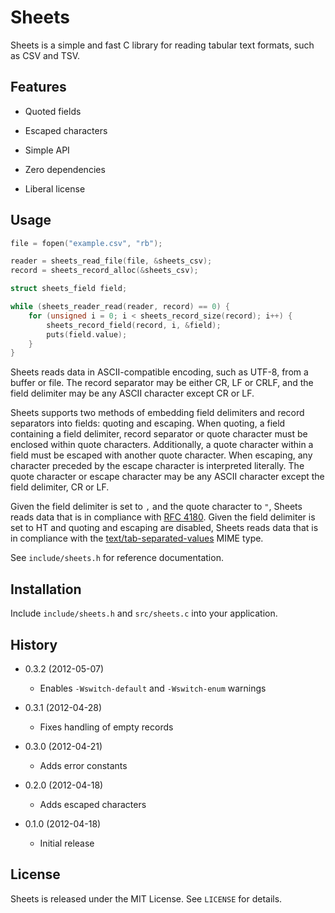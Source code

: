 Sheets
======

Sheets is a simple and fast C library for reading tabular text formats, such
as CSV and TSV.


Features
--------

  - Quoted fields

  - Escaped characters

  - Simple API

  - Zero dependencies

  - Liberal license


Usage
-----

```c
file = fopen("example.csv", "rb");

reader = sheets_read_file(file, &sheets_csv);
record = sheets_record_alloc(&sheets_csv);

struct sheets_field field;

while (sheets_reader_read(reader, record) == 0) {
    for (unsigned i = 0; i < sheets_record_size(record); i++) {
        sheets_record_field(record, i, &field);
        puts(field.value);
    }
}
```

Sheets reads data in ASCII-compatible encoding, such as UTF-8, from a buffer
or file. The record separator may be either CR, LF or CRLF, and the field
delimiter may be any ASCII character except CR or LF.

Sheets supports two methods of embedding field delimiters and record separators
into fields: quoting and escaping. When quoting, a field containing a field
delimiter, record separator or quote character must be enclosed within quote
characters. Additionally, a quote character within a field must be escaped
with another quote character. When escaping, any character preceded by the
escape character is interpreted literally. The quote character or escape
character may be any ASCII character except the field delimiter, CR or LF.

Given the field delimiter is set to `,` and the quote character to `"`, Sheets
reads data that is in compliance with [RFC 4180][]. Given the field delimiter
is set to HT and quoting and escaping are disabled, Sheets reads data that is
in compliance with the [text/tab-separated-values][TSV] MIME type.

See `include/sheets.h` for reference documentation.

  [RFC 4180]: http://tools.ietf.org/html/rfc4180
  [TSV]:      http://www.iana.org/assignments/media-types/text/tab-separated-values


Installation
------------

Include `include/sheets.h` and `src/sheets.c` into your application.


History
-------

  - 0.3.2 (2012-05-07)
    - Enables `-Wswitch-default` and `-Wswitch-enum` warnings

  - 0.3.1 (2012-04-28)
    - Fixes handling of empty records

  - 0.3.0 (2012-04-21)
    - Adds error constants

  - 0.2.0 (2012-04-18)
    - Adds escaped characters

  - 0.1.0 (2012-04-18)
    - Initial release


License
-------

Sheets is released under the MIT License. See `LICENSE` for details.
